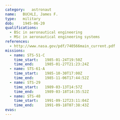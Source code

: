 ```yaml
---
category:	astronaut
name:	BUCHLI, James F.
type:	military
dob:	1945-06-20
qualifications:
  - BSc in aeronautical engineering
  - MSc in aeronautical engineering systems
references:
  - http://www.nasa.gov/pdf/740566main_current.pdf
missions:
  - name: STS-51-C
    time_start:   1985-01-24T19:50Z
    time_end:     1985-01-27T21:23:24Z
  - name: STS-61-A
    time_start:   1985-10-30T17:00Z
    time_end:     1985-11-06T17:44:52Z
  - name: STS-29
    time_start:   1989-03-13T14:57Z
    time_end:     1989-03-18T14:35:52Z
  - name: STS-48
    time_start:   1991-09-12T23:11:04Z
    time_end:     1991-09-18T07:38:43Z
evas:
---
```

